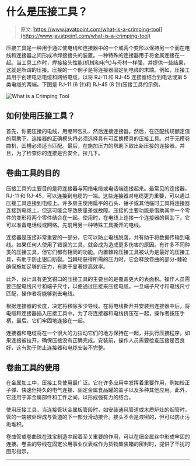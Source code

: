 # 什么是压接工具？

> 原文:[https://www.javatpoint.com/what-is-a-crimping-tool](https://www.javatpoint.com/what-is-a-crimping-tool)

压接工具是一种用于通过使电线和连接器中的一个或两个变形以保持另一个而在电线和连接器之间形成冷焊接接头的装置。一种特殊的连接器用于将金属连接在一起。当工具工作时，焊接接头性能(机械和电气)与母材一样强，并提供一些结果，这就是所谓的压接。压接的一个例子是将连接器固定到电线的末端。例如，压接工具用于创建电话电缆和网络电缆，以将 RJ-11 和 RJ-45 连接器结合到电话或第 5 类电缆的两端。下图是 RJ-11 (6 针)和 RJ-45 (8 针)压接工具的示例。

![What is a Crimping Tool](../Images/1d617f9800d083482cb2729ef3ad15dd.png)

## 如何使用压接工具？

首先，你要压接的电线，用绷带包扎，然后连接连接器。然后，在匹配线规额定值的帮助下，连接器的正确模头将必须选择具有可互换模具的压接工具。对于无模卷曲机，凹槽必须适当匹配。最后，在施加压力的帮助下取出新压接的连接器。并且，为了检查你的连接是否安全，拉几下。

## 卷曲工具的目的

压接工具的主要目的是将连接器与网络电缆或电话端连接起来。最常见的连接器，RJ-11 和 RJ-45，可以连接到电缆的一端。这些连接器对电缆更为重要，可以通过压接工具连接到电缆上。许多房主使用扁平的石头、锤子或其他临时工具将连接器连接到电缆上，但这可能会导致质量差或故障。压接的主要功能是借助其中一个零件的变形将两个零件结合在一起。使用时，在电线上连接一个连接器的帮助下，它可以准备电话线或网络。先前用另一种特殊工具撕开的电线。

连接器是压接非常重要的一部分，它可以防止电线脱落，并有助于将数据传输到电线。如果任何人使用了错误的工具，就会成为造成更多伤害的原因。有许多不同种类的压接工具，但它们都有相同的功能。内置棘轮压接工具被认为是最好的压接工具，有助于防止钳口断裂。当棘轮获得所需的压力时，它会释放卷曲的部分-棘轮确保施加足够的压力，有助于显著提高效率。

此外，设计具有更宽钳口的压接工具的主要目的是覆盖更大的表面积。操作人员需要匹配电线尺寸和端子尺寸，以便通过压接来压接电缆。一旦端子尺寸和电线尺寸匹配，操作者将能够剥去电线。

根据连接器的长度，决定将移除多少导线。在将电线撕开并安装到连接器中后，将电缆和连接器插入压接工具中。为了将连接器和电线挤压在一起，操作者按压手柄，最后，它们牢固地连接在一起。

连接器和电缆将在一个很大的力拉动它们的地方保持在一起，并执行压接程序。如果连接被拉开，确保压接没有正确完成。安装前，操作人员需要检查压接是否良好，这有助于防止连接器和电缆安装不完整。

## 卷曲工具的使用

在金属加工中，压接工具使用最广泛。它在许多应用中发挥着重要作用，例如校正子弹、快速但持久的电气连接、固定金属食品罐的盖子以及多种其他应用。此外，它还用于非金属部件和工件之间，以形成强有力的结合。

使用压接工具，当连接管状金属板管段时，如安装通风管道或木质炉灶的烟管时，管的一端被处理成与管道的下一部分滑动接合。接头不会是液密的，但可以防止污垢堆积。

卷曲管或卷曲珠在珠宝制造中起着至关重要的作用，可以在细金属丝中形成牢固的连接。卷曲的导线在固定公用事业仪表或作为货物集装箱的密封时，提供了干扰的图形指示。

* * *